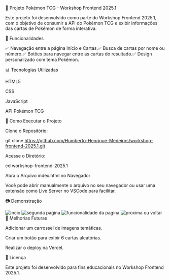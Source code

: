 🎴 Projeto Pokémon TCG - Workshop Frontend 2025.1

Este projeto foi desenvolvido como parte do Workshop Frontend 2025.1, com o objetivo de consumir a API do Pokémon TCG e exibir informações das cartas de Pokémon de forma interativa.

📌 Funcionalidades

✅ Navegação entre a página Início e Cartas.✅ Busca de cartas por nome ou número.✅ Botões para navegar entre as cartas do resultado.✅ Design personalizado com tema Pokémon.

📊 Tecnologias Utilizadas

HTML5

CSS

JavaScript 

API Pokémon TCG

🚀 Como Executar o Projeto

Clone o Repositório:

git clone https://github.com/Humberto-Henrique-Medeiros/workshop-frontend-2025.1.git

Acesse o Diretório:

cd workshop-frontend-2025.1

Abra o Arquivo index.html no Navegador

Você pode abrir manualmente o arquivo no seu navegador ou usar uma extensão como Live Server no VSCode para facilitar.

📷 Demonstração

![incio](<Captura de tela 2025-03-02 092241.png>)
![segunda pagina](<Captura de tela 2025-03-02 092259.png>)
![funcionalidade da pagina](<Captura de tela 2025-03-02 092321.png>)
![proxima ou voltar](<Captura de tela 2025-03-02 092350.png>)
📌 Melhorias Futuras

Adicionar um carrossel de imagens temáticas.

Criar um botão para exibir 6 cartas aleatórias.

Realizar o deploy na Vercel.

📄 Licença

Este projeto foi desenvolvido para fins educacionais no Workshop Frontend 2025.1.

